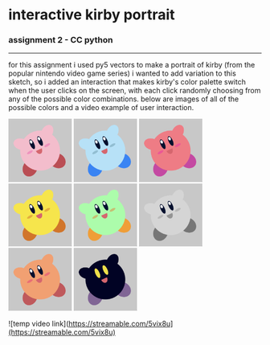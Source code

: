 # interactive kirby portrait
### assignment 2 - CC python
---
for this assignment i used py5 vectors to make a portrait of kirby (from the popular nintendo video game series)
i wanted to add variation to this sketch, so i added an interaction that makes kirby's color palette switch when the user clicks on the screen, with each click randomly choosing from any of the possible color combinations.
below are images of all of the possible colors and a video example of user interaction.

<img src="visualDocumentation/regularKirby.png" alt="regular kirby" width="25%" height="auto">
<img src="visualDocumentation/blueKirby.png" alt="blue kirby" width="25%" height="auto">
<img src="visualDocumentation/redKirby.png" alt="red kirby" width="25%" height="auto">
<img src="visualDocumentation/yellowKirby.png" alt="yellow kirby" width="25%" height="auto">
<img src="visualDocumentation/greenKirby.png" alt="green kirby" width="25%" height="auto">
<img src="visualDocumentation/grayKirby.png" alt="gray kirby" width="25%" height="auto">
<img src="visualDocumentation/orangeKirby.png" alt="orange kirby" width="25%" height="auto">
<img src="visualDocumentation/blackKirby.png" alt="black kirby" width="25%" height="auto">

![temp video link](https://streamable.com/5vix8u](https://streamable.com/5vix8u)
